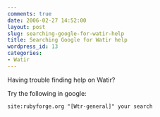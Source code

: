 ```yaml
---
comments: true
date: 2006-02-27 14:52:00
layout: post
slug: searching-google-for-watir-help
title: Searching Google for Watir help
wordpress_id: 13
categories:
- Watir
---
```


Having trouble finding help on Watir?

Try the following in google:


    
    site:rubyforge.org "[Wtr-general]" your search


  

